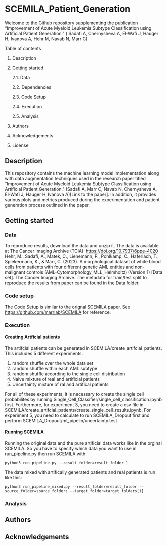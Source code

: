 # SCEMILA_Patient_Generation

Welcome to the Github repository supplementing the publication “Improvement of Acute Myeloid Leukemia Subtype Classification using Artificial Patient Generation." (    Sadafi A, Chernysheva A,  El-Wafi J, Hauger H, Ivanova A, Hehr M, Navab N, Marr C)

Table of contents
1.	Description
2.	Getting started

	2.1. Data

	2.2. Dependencies

	2.3. Code Setup

	2.4. Execution

	2.5. Analysis
4.	Authors
5.	Acknowledgements
6.	License

## Description
This repository contains the machine learning model implementation along with data augmentation techniques used in the research paper titled “Improvement of Acute Myeloid Leukemia Subtype Classification using Artificial Patient Generation." (Sadafi A, Marr C, Navab N, Chernysheva A,  El-Wafi J, Hauger H, Ivanova A)[Link to the paper]. In addition, it provides various plots and metrics produced during the experimentation and patient generation process outlined in the paper.

## Getting started
### Data
To reproduce results, download the data and unzip it. The data is available at The Cancer Imaging Archive (TCIA): https://doi.org/10.7937/6ppe-4020 	
Hehr, M., Sadafi, A., Matek, C., Lienemann, P., Pohlkamp, C., Haferlach, T., Spiekermann, K., & Marr, C. (2023). A morphological dataset of white blood cells from patients with four different genetic AML entities and non-malignant controls (AML-Cytomorphology_MLL_Helmholtz) (Version 1) [Data set]. The Cancer Imaging Archive.
The metadata for train/test split to reproduce the results from paper can be found in the Data folder.
### Code setup
The Code Setup is similar to the orignal SCEMILA paper. See https://github.com/marrlab/SCEMILA for reference.
### Execution

#### Creating Artficial patients
The artifcial patients can be generated in SCEMILA/create_artifcial_patients. This includes 5 different experiments:
1. random shuffle over the whole data set
2. random shuffle within each AML subtype
3. random shuffle according to the single cell distribution
4. Naive mixture of real and artificial patients
5. Uncertainty mixture of ral and artifical patients

For all of these experiments, it is necessary to create the single cell probabilites by running Single_Cell_Classifier/single_cell_classification.ipynb first.
Furthermore, for experiment 3, you need to create a csv file in SCEMILA/create_artifcial_patients/create_single_cell_results.ipynb.
For experiment 5, you need to calculate to run SCEMILA_Dropout first and perform SCEMILA_Dropout/ml_pipelin/uncertainty.test

#### Running SCEMILA
Running the original data and the pure artificial data works like in the orginal SCEMILA. So you have to specify which data you want to use in run_pipeline.py then run SCEMILA with:

	python3 run_pipeline.py --result_folder=result_folder_1

The data mixed with artifically generated patients and real patients is run like this:

	python3 run_pipeline_mixed.py --result_folder=result_folder --source_folder=source_folders --target_folder=target_folders[i]
 
### Analysis
## Authors
## Acknowledgements
